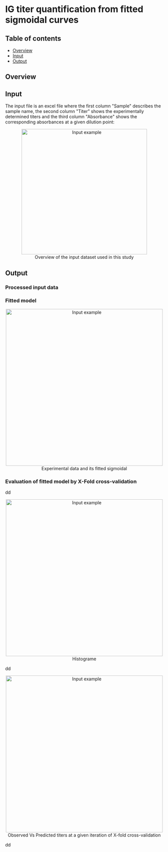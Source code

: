 # IG titer quantification from fitted sigmoidal curves

## Table of contents
* [Overview](#Overview)
* [Input](#Input)
* [Output](#Output)

## Overview


## Input
The input file is an excel file where the first column "Sample" describes the sample name, the second column "Titer" shows the experimentally determined titers and the third column "Absorbance" shows the corresponding absorbances at a given dilution point:


<p align="center">
	<img src="https://github.com/gorkaLasso/Ig_titer_sigmoid_fit/blob/master/Images/input.png"
	width="400" title="Input example"><br>
	Overview of the input dataset used in this study<br>
</p>


## Output
### Processed input data


### Fitted model

<p align="center">
	<img src="https://github.com/gorkaLasso/Ig_titer_sigmoid_fit/blob/master/Images/fitted_sigmoidal.png"
	width="500" title="Input example"><br>
	Experimental data and its fitted sigmoidal<br>
</p>


### Evaluation of fitted model by X-Fold cross-validation
dd

<p align="center">
	<img src="https://github.com/gorkaLasso/Ig_titer_sigmoid_fit/blob/master/Images/histogram.png"
	width="500" title="Input example"><br>
	Histograme<br>
</p>

dd

<p align="center">
	<img src="https://github.com/gorkaLasso/Ig_titer_sigmoid_fit/blob/master/Images/iter_0_10-fold_Observed_Vs_Predicted.png"
	width="500" title="Input example"><br>
	Observed Vs Predicted titers at a given iteration of X-fold cross-validation<br>
</p>


dd

